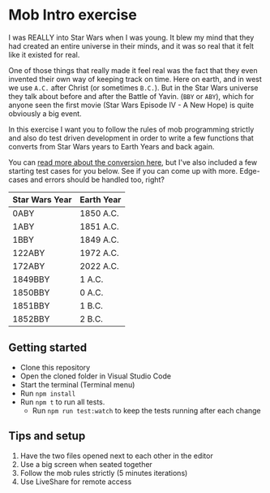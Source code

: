 # Mob Intro exercise

I was REALLY into Star Wars when I was young. It blew my mind that they had created an entire universe in their minds, and it was so real that it felt like it existed for real.

One of those things that really made it feel real was the fact that they even invented their own way of keeping track on time. Here on earth, and in west we use `A.C.` after Christ (or sometimes `B.C.`). But in the Star Wars universe they talk about before and after the Battle of Yavin. (`BBY` or `ABY`), which for anyone seen the first movie (Star Wars Episode IV - A New Hope) is quite obviously a big event.

In this exercise I want you to follow the rules of mob programming strictly and also do test driven development in order to write a few functions that converts from Star Wars years to Earth Years and back again.

You can [read more about the conversion here](https://starwars.fandom.com/wiki/0_BBY), but I've also included a few starting test cases for you below. See if you can come up with more. Edge-cases and errors should be handled too, right?

| Star Wars Year | Earth Year |
| :---- | :---- |
| 0ABY | 1850 A.C. |
| 1ABY | 1851 A.C. |
| 1BBY | 1849 A.C. |
| 122ABY | 1972 A.C. |
| 172ABY | 2022 A.C. |
| 1849BBY | 1 A.C. |
| 1850BBY | 0 A.C. |
| 1851BBY | 1 B.C. |
| 1852BBY | 2 B.C. |

## Getting started

- Clone this repository
- Open the cloned folder in Visual Studio Code
- Start the terminal (Terminal menu)
- Run `npm install`
- Run `npm t` to run all tests.
  - Run `npm run test:watch` to keep the tests running after each change

## Tips and setup

1. Have the two files opened next to each other in the editor
1. Use a big screen when seated together
1. Follow the mob rules strictly (5 minutes iterations)
1. Use LiveShare for remote access
